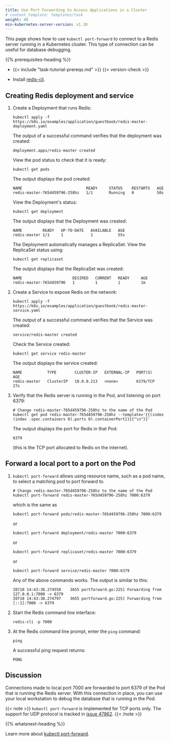 ```yaml
---
title: Use Port Forwarding to Access Applications in a Cluster
# content_template: templates/task
weight: 40
min-kubernetes-server-version: v1.10
---
```


<!-- overview -->

This page shows how to use `kubectl port-forward` to connect to a Redis
server running in a Kubernetes cluster. This type of connection can be useful
for database debugging.




{{% prerequisites-heading %}}


* {{< include "task-tutorial-prereqs.md" >}} {{< version-check >}}

* Install [redis-cli](http://redis.io/topics/rediscli).




<!-- steps -->

## Creating Redis deployment and service

1. Create a Deployment that runs Redis:

    ```shell
    kubectl apply -f https://k8s.io/examples/application/guestbook/redis-master-deployment.yaml
    ```

    The output of a successful command verifies that the deployment was created:

    ```
    deployment.apps/redis-master created
    ```

    View the pod status to check that it is ready:

    ```shell
    kubectl get pods
    ```

    The output displays the pod created:

    ```
    NAME                            READY     STATUS    RESTARTS   AGE
    redis-master-765d459796-258hz   1/1       Running   0          50s
    ```

    View the Deployment's status:

    ```shell
    kubectl get deployment
    ```

    The output displays that the Deployment was created:

    ```
    NAME         READY   UP-TO-DATE   AVAILABLE   AGE
    redis-master 1/1     1            1           55s
    ```

    The Deployment automatically manages a ReplicaSet.
    View the ReplicaSet status using:

    ```shell
    kubectl get replicaset
    ```

    The output displays that the ReplicaSet was created:

    ```
    NAME                      DESIRED   CURRENT   READY     AGE
    redis-master-765d459796   1         1         1         1m
    ```


2. Create a Service to expose Redis on the network:

    ```shell
    kubectl apply -f https://k8s.io/examples/application/guestbook/redis-master-service.yaml
    ```

    The output of a successful command verifies that the Service was created:

    ```
    service/redis-master created
    ```

    Check the Service created:

    ```shell
    kubectl get service redis-master
    ```

    The output displays the service created:

    ```
    NAME           TYPE        CLUSTER-IP   EXTERNAL-IP   PORT(S)    AGE
    redis-master   ClusterIP   10.0.0.213   <none>        6379/TCP   27s
    ```

3. Verify that the Redis server is running in the Pod, and listening on port 6379:

    ```shell
    # Change redis-master-765d459796-258hz to the name of the Pod
    kubectl get pod redis-master-765d459796-258hz --template='{{(index (index .spec.containers 0).ports 0).containerPort}}{{"\n"}}'
    ```

    The output displays the port for Redis in that Pod:

    ```
    6379
    ```

    (this is the TCP port allocated to Redis on the internet).

## Forward a local port to a port on the Pod

1.  `kubectl port-forward` allows using resource name, such as a pod name, to select a matching pod to port forward to.


    ```shell
    # Change redis-master-765d459796-258hz to the name of the Pod
    kubectl port-forward redis-master-765d459796-258hz 7000:6379
    ```

    which is the same as

    ```shell
    kubectl port-forward pods/redis-master-765d459796-258hz 7000:6379
    ```

    or

    ```shell
    kubectl port-forward deployment/redis-master 7000:6379
    ```

    or

    ```shell
    kubectl port-forward replicaset/redis-master 7000:6379
    ```

    or

    ```shell
    kubectl port-forward service/redis-master 7000:6379
    ```

    Any of the above commands works. The output is similar to this:

    ```
    I0710 14:43:38.274550    3655 portforward.go:225] Forwarding from 127.0.0.1:7000 -> 6379
    I0710 14:43:38.274797    3655 portforward.go:225] Forwarding from [::1]:7000 -> 6379
    ```

2.  Start the Redis command line interface:

    ```shell
    redis-cli -p 7000
    ```

3.  At the Redis command line prompt, enter the `ping` command:

    ```
    ping
    ```

    A successful ping request returns:

    ```
    PONG
    ```




<!-- discussion -->

## Discussion

Connections made to local port 7000 are forwarded to port 6379 of the Pod that
is running the Redis server. With this connection in place, you can use your
local workstation to debug the database that is running in the Pod.

{{< note >}}
`kubectl port-forward` is implemented for TCP ports only.
The support for UDP protocol is tracked in
[issue 47862](https://github.com/kubernetes/kubernetes/issues/47862).
{{< /note >}}




{{% whatsnext-heading %}}

Learn more about [kubectl port-forward](/docs/reference/generated/kubectl/kubectl-commands/#port-forward).

